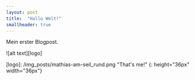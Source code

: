 ```yaml
---
layout: post
title:  "Hallo Welt!"
smallheader: true
---
```

Mein erster  Blogpost.

![alt text][logo]

[logo]: /img_posts/mathias-am-seil_rund.png "That's me!" {: height="36px" width="36px"}
